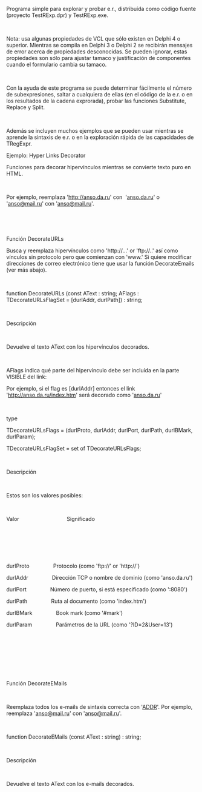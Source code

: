 Programa simple para explorar y probar e.r., distribuída como código
fuente (proyecto TestRExp.dpr) y TestRExp.exe.

 

Nota: usa algunas propiedades de VCL que sólo existen en Delphi 4 o
superior. Mientras se compila en Delphi 3 o Delphi 2 se recibirán
mensajes de error acerca de propiedades desconocidas. Se pueden ignorar,
estas propiedades son sólo para ajustar tamaсo y justificación de
componentes cuando el formulario cambia su tamaсo.

 

Con la ayuda de este programa se puede determinar fácilmente el número
de subexpresiones, saltar a cualquiera de ellas (en el código de la e.r.
o en los resultados de la cadena exprorada), probar las funciones
Substitute, Replace y Split.

 

Además se incluyen muchos ejemplos que se pueden usar mientras se
aprende la sintaxis de e.r. o en la exploración rápida de las
capacidades de TRegExpr.

Ejemplo: Hyper Links Decorator

Funciones para decorar hipervínculos mientras se convierte texto puro en
HTML.

 

Por ejemplo, reemplaza 'http://anso.da.ru' con  '<a
href="http://anso.da.ru">anso.da.ru</a>' o 'anso@mail.ru' con
'<a href="mailto:anso@mail.ru">anso@mail.ru</a>'.

 

 

Función DecorateURLs

Busca y reemplaza hipervínculos como 'http://...' or 'ftp://..' así como
vínculos sin protocolo pero que comienzan con 'www.' Si quiere modificar
direcciones de correo electrónico tiene que usar la función
DecorateEmails (ver más abajo).

 

function DecorateURLs (const AText : string; AFlags :
TDecorateURLsFlagSet = \[durlAddr, durlPath\]) : string;

 

Descripción

 

Devuelve el texto AText con los hipervínculos decorados.

 

AFlags indica qué parte del hipervínculo debe ser incluída en la parte
VISIBLE del link:

Por ejemplo, si el flag es \[durlAddr\] entonces el link
'http://anso.da.ru/index.htm' será decorado como '<a
href="http://anso.da.ru/index.htm">anso.da.ru</a>'

 

type

 TDecorateURLsFlags = (durlProto, durlAddr, durlPort, durlPath,
durlBMark, durlParam);

 TDecorateURLsFlagSet = set of TDecorateURLsFlags;

 

Descripción

 

Estos son los valores posibles:

 

Valor                                Significado

 

 

 

durlProto                Protocolo (como 'ftp://' or 'http://')

durlAddr                Dirección TCP o nombre de dominio (como
'anso.da.ru')

durlPort                Número de puerto, si está especificado (como
':8080')

durlPath                Ruta al documento (como 'index.htm')

durlBMark                Book mark (como '\#mark')

durlParam                Parámetros de la URL (como '?ID=2&User=13')

 

 

 

 

Función DecorateEMails

 

Reemplaza todos los e-mails de sintaxis correcta con '<a
href="mailto:ADDR">ADDR</a>'. Por ejemplo, reemplaza
'anso@mail.ru' con '<a
href="mailto:anso@mail.ru">anso@mail.ru</a>'.

 

function DecorateEMails (const AText : string) : string;

 

Descripción

 

Devuelve el texto AText con los e-mails decorados.

